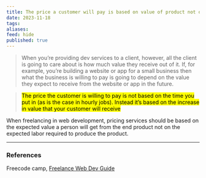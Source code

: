 ```yaml
---
title: The price a customer will pay is based on value of product not on hours of labor
date: 2023-11-18
tags: 
aliases: 
feed: hide
published: true
---
```



>When you’re providing dev services to a client, however, all the client is going to care about is how much value they receive out of it. If, for example, you’re building a website or app for a small business then what the business is willing to pay is going to depend on the value they expect to receive from the website or app in the future.

><mark class="hltr-yellow">The price the customer is willing to pay is not based on the time you put in (as is the case in hourly jobs). Instead it’s based on the increase in value that your customer will receive</mark>

When freelancing in web development, pricing services should be based on the expected value a person will get from the end product not on the expected labor required to produce the product.

___
### References
Freecode camp, [Freelance Web Dev Guide](https://www.freecodecamp.org/news/freelance-web-developer-guide/)